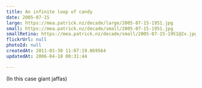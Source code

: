 ```yaml
---
title: An infinite loop of candy
date: 2005-07-15
large: https://mea.patrick.nz/decade/large/2005-07-15-1951.jpg
small: https://mea.patrick.nz/decade/small/2005-07-15-1951.jpg
smallRetina: https://mea.patrick.nz/decade/small/2005-07-15-1951@2x.jpg
flickrUrl: null
photoId: null
createdAt: 2011-01-30 11:07:19.069564
updatedAt: 2006-04-18 00:31:44

---
```

(In this case giant jaffas)
